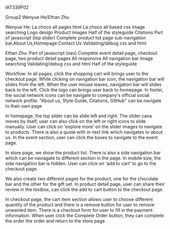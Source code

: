IAT339P02

Group2
Wenyue He/Ethan Zhu

Wenyue He:
La choco all pages html
La choco all based css
Image searching
Logo design
Product images
Half of the styleguide
Citations
Part of javascript (top slider)
Complete product list page sub-navigation bar,About Us,Homepage
Contact Us
Validating/debug css and html

Ethan Zhu:
Part of javascript (nav)
Complete event detail page, checkout page, two product detail pages
All responsive
All navigation bar
Image searching
Validating/debug css and html
Half of the styleguide



Workflow:
In all pages, click the shopping cart will brings user to the checkout page.
While clicking on navigation bar icon, the navigation bar will slides from the left.
When the user mouse leaves, navigation bar will slides back to the left.
Click the logo can brings user back to homepage.
In footer, the social network icons can be navigate to company's official social network profile.
"About us, Style Guide, Citations, GitHub" can be navigate to their own page

In homepage, the top slider can be slide left and right.
The slider cana moves by itself, user can also click on the left or right icons to slide manually.
User can click on 'explore more' on the slider images to navigate to products.
There is also a quote with in-text link which navigates to about us.
In the event section, user can click the boxes to navigate to the event page.

In store page, we show the product list.
There is also a side navigation bar which can be naviagate to different section in the page.
In mobile size, the side navigation bar is hidden.
User can click on 'add to cart' to go to the checkout page.

We also create two different pages for the product, one for the chocolate bar and the other for the gift set.
In product detail page, user can share their review in the textbox, can click the add to cart button to the checkout page.

In checkout page, the cart item section allows user to choose different quantity of the product and there is a remove button for user to remove unwanted item.
There is a checkout form for user to fill in the payment information.
When user click the Complete Order button, they can complete the order the order and return to the store page.

